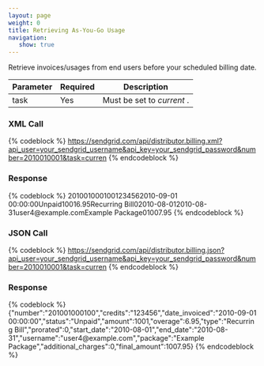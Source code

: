 ```yaml
---
layout: page
weight: 0
title: Retrieving As-You-Go Usage
navigation:
   show: true
---
```


Retrieve invoices/usages from end users before your scheduled billing date.

<table class="table table-bordered table-striped">
   <thead>
      <tr>
         <th>Parameter</th>
         <th>Required</th>
         <th>Description</th>
      </tr>
   </thead>
   <tbody>
      <tr>
         <td>task</td>
         <td>Yes</td>
         <td>
            Must be set to
            <em>current</em>
            .
         </td>
      </tr>
   </tbody>
</table>


### XML Call



{% codeblock %}
https://sendgrid.com/api/distributor.billing.xml?api_user=your_sendgrid_username&api_key=your_sendgrid_password&number=2010010001&task=curren
{% endcodeblock %}
<h3>Response</h3>
{% codeblock %}
<usage><invoices><invoice><number>201001000100</number><credits>123456</credits><date_invoiced>2010-09-01
00:00:00</date_invoiced><status>Unpaid</status><amount>1001</amount><overage>6.95</overage><type>Recurring
Bill</type><prorated>0</prorated><start_date>2010-08-01</start_date><end_date>2010-08-31</end_date><username>user4@example.com</username><package>Example
Package</package><additional_charges>0</additional_charges><final_amount>1007.95</final_amount></invoice></invoices></usage>
{% endcodeblock %}



### JSON Call



{% codeblock %}
https://sendgrid.com/api/distributor.billing.json?api_user=your_sendgrid_username&api_key=your_sendgrid_password&number=2010010001&task=curren
{% endcodeblock %}
<h3>Response</h3>
{% codeblock %}
{"number":"201001000100","credits":"123456","date_invoiced":"2010-09-01
00:00:00","status":"Unpaid","amount":1001,"overage":6.95,"type":"Recurring
Bill","prorated":0,"start_date":"2010-08-01","end_date":"2010-08-31","username":"user4@example.com","package":"Example
Package","additional_charges":0,"final_amount":1007.95}
{% endcodeblock %}



